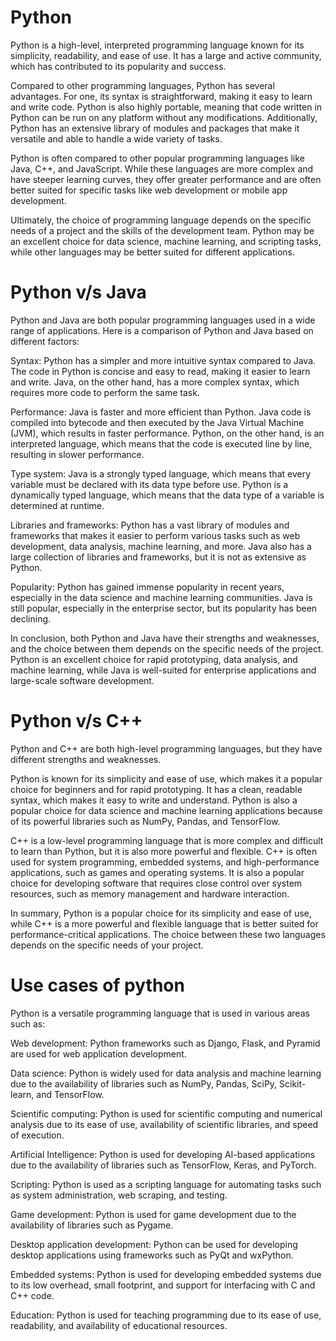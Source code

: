 # Python

Python is a high-level, interpreted programming language known for its simplicity, readability, and ease of use. It has a large and active community, which has contributed to its popularity and success.

Compared to other programming languages, Python has several advantages. For one, its syntax is straightforward, making it easy to learn and write code. Python is also highly portable, meaning that code written in Python can be run on any platform without any modifications. Additionally, Python has an extensive library of modules and packages that make it versatile and able to handle a wide variety of tasks.

Python is often compared to other popular programming languages like Java, C++, and JavaScript. While these languages are more complex and have steeper learning curves, they offer greater performance and are often better suited for specific tasks like web development or mobile app development.

Ultimately, the choice of programming language depends on the specific needs of a project and the skills of the development team. Python may be an excellent choice for data science, machine learning, and scripting tasks, while other languages may be better suited for different applications.

# Python v/s Java

Python and Java are both popular programming languages used in a wide range of applications. Here is a comparison of Python and Java based on different factors:

Syntax: Python has a simpler and more intuitive syntax compared to Java. The code in Python is concise and easy to read, making it easier to learn and write. Java, on the other hand, has a more complex syntax, which requires more code to perform the same task.

Performance: Java is faster and more efficient than Python. Java code is compiled into bytecode and then executed by the Java Virtual Machine (JVM), which results in faster performance. Python, on the other hand, is an interpreted language, which means that the code is executed line by line, resulting in slower performance.

Type system: Java is a strongly typed language, which means that every variable must be declared with its data type before use. Python is a dynamically typed language, which means that the data type of a variable is determined at runtime.

Libraries and frameworks: Python has a vast library of modules and frameworks that makes it easier to perform various tasks such as web development, data analysis, machine learning, and more. Java also has a large collection of libraries and frameworks, but it is not as extensive as Python.

Popularity: Python has gained immense popularity in recent years, especially in the data science and machine learning communities. Java is still popular, especially in the enterprise sector, but its popularity has been declining.

In conclusion, both Python and Java have their strengths and weaknesses, and the choice between them depends on the specific needs of the project. Python is an excellent choice for rapid prototyping, data analysis, and machine learning, while Java is well-suited for enterprise applications and large-scale software development.

# Python v/s C++

Python and C++ are both high-level programming languages, but they have different strengths and weaknesses.

Python is known for its simplicity and ease of use, which makes it a popular choice for beginners and for rapid prototyping. It has a clean, readable syntax, which makes it easy to write and understand. Python is also a popular choice for data science and machine learning applications because of its powerful libraries such as NumPy, Pandas, and TensorFlow.

C++ is a low-level programming language that is more complex and difficult to learn than Python, but it is also more powerful and flexible. C++ is often used for system programming, embedded systems, and high-performance applications, such as games and operating systems. It is also a popular choice for developing software that requires close control over system resources, such as memory management and hardware interaction.

In summary, Python is a popular choice for its simplicity and ease of use, while C++ is a more powerful and flexible language that is better suited for performance-critical applications. The choice between these two languages depends on the specific needs of your project.

# Use cases of python

Python is a versatile programming language that is used in various areas such as:

Web development: Python frameworks such as Django, Flask, and Pyramid are used for web application development.

Data science: Python is widely used for data analysis and machine learning due to the availability of libraries such as NumPy, Pandas, SciPy, Scikit-learn, and TensorFlow.

Scientific computing: Python is used for scientific computing and numerical analysis due to its ease of use, availability of scientific libraries, and speed of execution.

Artificial Intelligence: Python is used for developing AI-based applications due to the availability of libraries such as TensorFlow, Keras, and PyTorch.

Scripting: Python is used as a scripting language for automating tasks such as system administration, web scraping, and testing.

Game development: Python is used for game development due to the availability of libraries such as Pygame.

Desktop application development: Python can be used for developing desktop applications using frameworks such as PyQt and wxPython.

Embedded systems: Python is used for developing embedded systems due to its low overhead, small footprint, and support for interfacing with C and C++ code.

Education: Python is used for teaching programming due to its ease of use, readability, and availability of educational resources.

# 